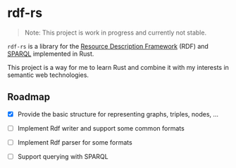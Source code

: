 # rdf-rs

> Note: This project is work in progress and currently not stable.

`rdf-rs` is a library for the [Resource Description Framework](https://www.w3.org/RDF/) (RDF) and [SPARQL](https://www.w3.org/TR/rdf-sparql-query/) implemented in Rust.

This project is a way for me to learn Rust and combine it with my interests in semantic web technologies.


## Roadmap

- [x] Provide the basic structure for representing graphs, triples, nodes, ...
- [ ] Implement Rdf writer and support some common formats
- [ ] Implement Rdf parser for some formats
- [ ] Support querying with SPARQL


